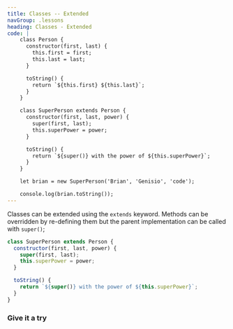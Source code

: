```yaml
---
title: Classes -- Extended
navGroup: .lessons
heading: Classes - Extended
code: |
    class Person {
      constructor(first, last) {
        this.first = first;
        this.last = last;
      }

      toString() {
        return `${this.first} ${this.last}`;
      }
    }

    class SuperPerson extends Person {
      constructor(first, last, power) {
        super(first, last);
        this.superPower = power;
      }

      toString() {
        return `${super()} with the power of ${this.superPower}`;
      }
    }

    let brian = new SuperPerson('Brian', 'Genisio', 'code');

    console.log(brian.toString());
---
```


Classes can be extended using the `extends` keyword.  Methods can be overridden by re-defining them but the parent implementation can be called with `super()`;

```javascript
class SuperPerson extends Person {
  constructor(first, last, power) {
    super(first, last);
    this.superPower = power;
  }

  toString() {
    return `${super()} with the power of ${this.superPower}`;
  }
}
```

### Give it a try
